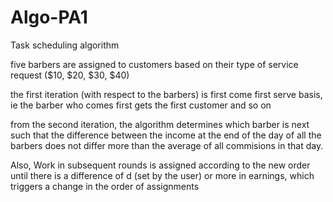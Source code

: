 # Algo-PA1
Task scheduling algorithm 


five barbers are assigned to customers based on their type of service request ($10, $20, $30, $40) 

the first iteration (with respect to the barbers) is first come first serve basis, ie the barber who comes first gets the first customer and so on

from the second iteration, the algorithm determines which barber is next such that the difference between the income at the end of the day of 
all the barbers does not differ more than the average of all commisions in that day. 

Also, Work in subsequent rounds is assigned according to the new order until there is a difference of d (set by the user) or more in earnings, 
which triggers a change in the order of assignments
